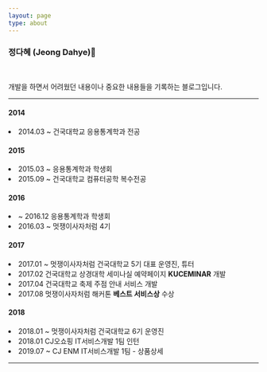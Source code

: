 ```yaml
---
layout: page
type: about
---
```


<h3>정다혜 (Jeong Dahye)🦁</h3>

<br>

<p>개발을 하면서 어려웠던 내용이나 중요한 내용들을 기록하는 블로그입니다.</p>
<hr>
<div>
	<h4>2014</h4>
	<li>2014.03 ~ 건국대학교 응용통계학과 전공</li>
	<h4>2015</h4>
	<li>2015.03 ~ 응용통계학과 학생회</li>
	<li>2015.09 ~ 건국대학교 컴퓨터공학 복수전공</li>
	<h4>2016</h4>
	<li>~ 2016.12  응용통계학과 학생회</li>
	<li>2016.03 ~ 멋쟁이사자처럼 4기</li>
	<h4>2017</h4>
	<li>2017.01 ~ 멋쟁이사자처럼 건국대학교 5기 대표 운영진, 튜터</li>
	<li>2017.02 건국대학교 상경대학 세미나실 예약페이지 <b>KUCEMINAR</b> 개발</li>
	<li>2017.04 건국대학교 축제 주점 안내 서비스 개발</li>
	<li>2017.08 멋쟁이사자처럼 해커톤 <b>베스트 서비스상</b> 수상</li>
	<h4>2018</h4>
	<li>2018.01 ~ 멋쟁이사자처럼 건국대학교 6기 운영진</li>
	<li>2018.01 CJ오쇼핑 IT서비스개발 1팀 인턴</li>
	<li>2019.07 ~ CJ ENM IT서비스개발 1팀 - 상품상세</li>
	<hr>
</div>